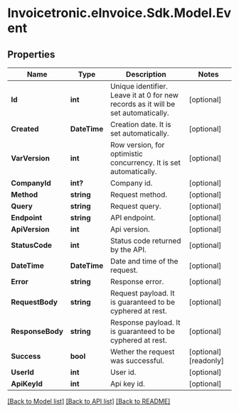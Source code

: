 # Invoicetronic.eInvoice.Sdk.Model.Event

## Properties

Name | Type | Description | Notes
------------ | ------------- | ------------- | -------------
**Id** | **int** | Unique identifier. Leave it at 0 for new records as it will be set automatically. | [optional] 
**Created** | **DateTime** | Creation date. It is set automatically. | [optional] 
**VarVersion** | **int** | Row version, for optimistic concurrency. It is set automatically. | [optional] 
**CompanyId** | **int?** | Company id. | [optional] 
**Method** | **string** | Request method. | [optional] 
**Query** | **string** | Request query. | [optional] 
**Endpoint** | **string** | API endpoint. | [optional] 
**ApiVersion** | **int** | Api version. | [optional] 
**StatusCode** | **int** | Status code returned by the API. | [optional] 
**DateTime** | **DateTime** | Date and time of the request. | [optional] 
**Error** | **string** | Response error. | [optional] 
**RequestBody** | **string** | Request payload. It is guaranteed to be cyphered at rest. | [optional] 
**ResponseBody** | **string** | Response payload. It is guaranteed to be cyphered at rest. | [optional] 
**Success** | **bool** | Wether the request was successful. | [optional] [readonly] 
**UserId** | **int** | User id. | [optional] 
**ApiKeyId** | **int** | Api key id. | [optional] 

[[Back to Model list]](../README.md#documentation-for-models) [[Back to API list]](../README.md#documentation-for-api-endpoints) [[Back to README]](../README.md)


